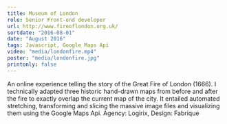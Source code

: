 ```yaml
---
title: Museum of London
role: Senior Front-end developer
url: http://www.fireoflondon.org.uk/
sortdate: "2016-08-01"
date: "August 2016"
tags: Javascript, Google Maps Api
video: "media/londonfire.mp4"
poster: "media/londonfire.jpg"
printonly: false
---
```

An online experience telling the story of the Great Fire of London (1666). I technically adapted three historic hand-drawn maps from before and after the fire to exactly overlap the current map of the city. It entailed automated stretching, transforming and slicing the massive image files and visualizing them using the Google Maps Api. Agency: Logirix, Design: Fabrique

